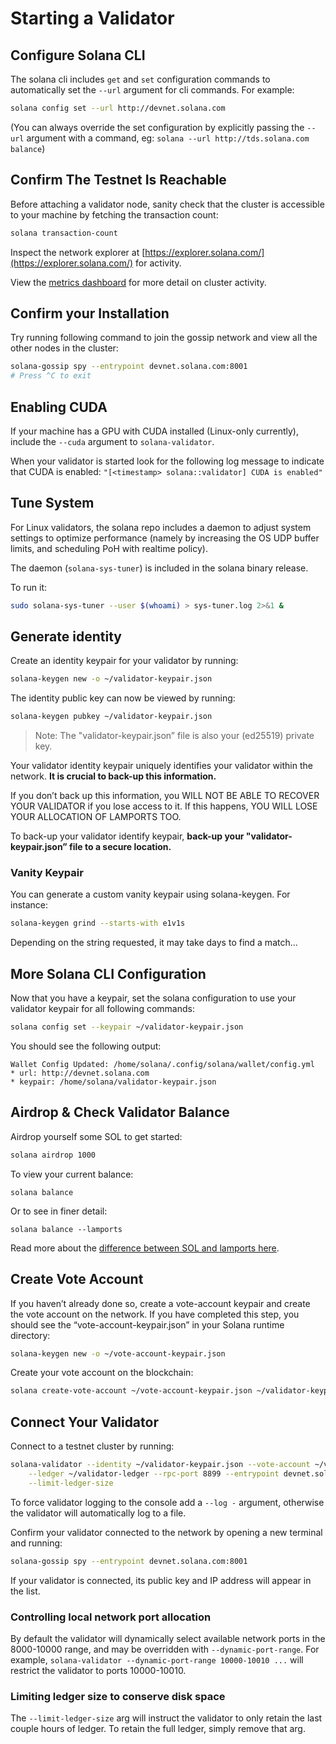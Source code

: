 # Starting a Validator

## Configure Solana CLI

The solana cli includes `get` and `set` configuration commands to automatically
set the `--url` argument for cli commands. For example:

```bash
solana config set --url http://devnet.solana.com
```

\(You can always override the set configuration by explicitly passing the
`--url` argument with a command, eg: `solana --url http://tds.solana.com balance`\)

## Confirm The Testnet Is Reachable

Before attaching a validator node, sanity check that the cluster is accessible
to your machine by fetching the transaction count:

```bash
solana transaction-count
```

Inspect the network explorer at
[https://explorer.solana.com/](https://explorer.solana.com/) for activity.

View the [metrics dashboard](https://metrics.solana.com:3000/d/monitor/cluster-telemetry) for more
detail on cluster activity.

## Confirm your Installation

Try running following command to join the gossip network and view all the other
nodes in the cluster:

```bash
solana-gossip spy --entrypoint devnet.solana.com:8001
# Press ^C to exit
```

## Enabling CUDA

If your machine has a GPU with CUDA installed \(Linux-only currently\), include
the `--cuda` argument to `solana-validator`.

When your validator is started look for the following log message to indicate
that CUDA is enabled: `"[<timestamp> solana::validator] CUDA is enabled"`

## Tune System

For Linux validators, the solana repo includes a daemon to adjust system settings to optimize
performance (namely by increasing the OS UDP buffer limits, and scheduling PoH with realtime policy).

The daemon (`solana-sys-tuner`) is included in the solana binary release.

To run it:

```bash
sudo solana-sys-tuner --user $(whoami) > sys-tuner.log 2>&1 &
```

## Generate identity

Create an identity keypair for your validator by running:

```bash
solana-keygen new -o ~/validator-keypair.json
```

The identity public key can now be viewed by running:

```bash
solana-keygen pubkey ~/validator-keypair.json
```

> Note: The "validator-keypair.json” file is also your \(ed25519\) private key.

Your validator identity keypair uniquely identifies your validator within the
network. **It is crucial to back-up this information.**

If you don’t back up this information, you WILL NOT BE ABLE TO RECOVER YOUR
VALIDATOR if you lose access to it. If this happens, YOU WILL LOSE YOUR
ALLOCATION OF LAMPORTS TOO.

To back-up your validator identify keypair, **back-up your
"validator-keypair.json” file to a secure location.**

### Vanity Keypair

You can generate a custom vanity keypair using solana-keygen. For instance:

```bash
solana-keygen grind --starts-with e1v1s
```

Depending on the string requested, it may take days to find a match...

## More Solana CLI Configuration

Now that you have a keypair, set the solana configuration to use your validator
keypair for all following commands:

```bash
solana config set --keypair ~/validator-keypair.json
```

You should see the following output:

```text
Wallet Config Updated: /home/solana/.config/solana/wallet/config.yml
* url: http://devnet.solana.com
* keypair: /home/solana/validator-keypair.json
```

## Airdrop & Check Validator Balance

Airdrop yourself some SOL to get started:

```bash
solana airdrop 1000
```

To view your current balance:

```text
solana balance
```

Or to see in finer detail:

```text
solana balance --lamports
```

Read more about the [difference between SOL and lamports here](../introduction.md#what-are-sols).

## Create Vote Account

If you haven’t already done so, create a vote-account keypair and create the
vote account on the network. If you have completed this step, you should see the
“vote-account-keypair.json” in your Solana runtime directory:

```bash
solana-keygen new -o ~/vote-account-keypair.json
```

Create your vote account on the blockchain:

```bash
solana create-vote-account ~/vote-account-keypair.json ~/validator-keypair.json
```

## Connect Your Validator

Connect to a testnet cluster by running:

```bash
solana-validator --identity ~/validator-keypair.json --vote-account ~/vote-account-keypair.json \
    --ledger ~/validator-ledger --rpc-port 8899 --entrypoint devnet.solana.com:8001 \
    --limit-ledger-size
```

To force validator logging to the console add a `--log -` argument, otherwise
the validator will automatically log to a file.

Confirm your validator connected to the network by opening a new terminal and
running:

```bash
solana-gossip spy --entrypoint devnet.solana.com:8001
```

If your validator is connected, its public key and IP address will appear in the list.

### Controlling local network port allocation

By default the validator will dynamically select available network ports in the
8000-10000 range, and may be overridden with `--dynamic-port-range`. For
example, `solana-validator --dynamic-port-range 10000-10010 ...` will restrict
the validator to ports 10000-10010.

### Limiting ledger size to conserve disk space

The `--limit-ledger-size` arg will instruct the validator to only retain the
last couple hours of ledger. To retain the full ledger, simply remove that arg.
